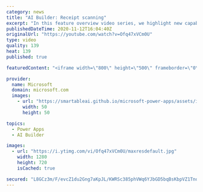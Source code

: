 ```yaml
---
category: news
title: "AI Builder: Receipt scanning"
excerpt: "In this feature overview video series, we highlight new capabilities included in the latest update to AI Builder.  Receipt scanning is a new AI Builder feature that processes receipts to identify and extract information. The AI model identifies receipt data, merchant information, total price, and taxes"
publishedDateTime: 2020-11-12T16:04:40Z
originalUrl: "https://youtube.com/watch?v=Ofq47xVCm0U"
type: video
quality: 139
heat: 139
published: true

featuredContent: "<iframe width=\"800\" height=\"500\" frameborder=\"0\" src=\"https://www.youtube.com/embed/Ofq47xVCm0U\" allow=\"accelerometer; autoplay; encrypted-media; gyroscope; picture-in-picture\" allowfullscreen></iframe>"

provider:
  name: Microsoft
  domain: microsoft.com
  images:
    - url: "https://smartableai.github.io/microsoft-power-apps/assets/images/organizations/microsoft.com-50x50.jpg"
      width: 50
      height: 50

topics:
  - Power Apps
  - AI Builder

images:
  - url: "https://i.ytimg.com/vi/Ofq47xVCm0U/maxresdefault.jpg"
    width: 1280
    height: 720
    isCached: true

secured: "L8GCz3m/F/evcZ1du2Gng7aKpJL/KWRSc385phVWq6YJbGD5bqBsKbpVZ1TnqEd2pEEAwE8ufDI1OfbXSHIVIDhqEZ2px2c8sxy5Hkz8tpEcKRa0QFFX0CkxPhBtaqKQS9Ym7jSTehmMuIYZu5tLLH7wZnUjDT+k+Iad2kqaMJW8rAshjifEmccy7r8eofRN4xAstUiOMng/6EiUCpSsGDKOAzmULvS4aJ2fTCR/v+CSJkoKc8b+FePlMo56ih/Sdzp6yPfWF1Gw3CYuA4UWt1JMZSFqHbgr3hQxi4dNlJ5IyNzymHKSdBrMqWUBPVb1hpo8OpPxqrHyb0OqEQC7af5zyExfbiTil9xrAn+HhGp+nxDTVB+kWsX5oAFLC9hjeJi/LeW15zBdwSZPfa3IZtcY2U2qrc+hlsbTSHBMzu4=;ADNvclZXw59beGT7uirPrA=="
---
```


